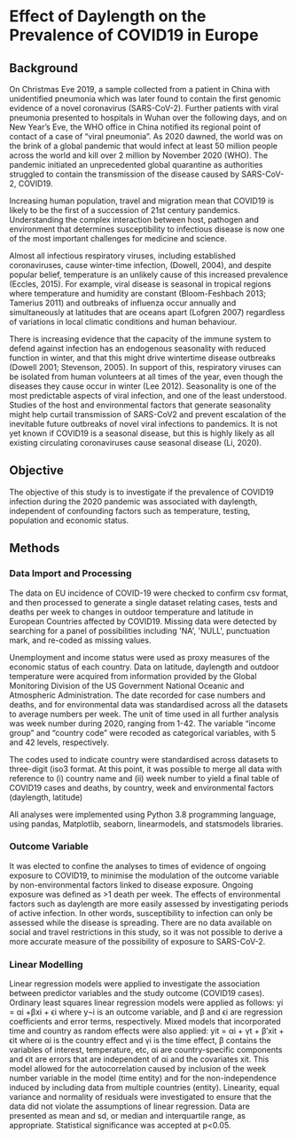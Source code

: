 # Effect of Daylength on the Prevalence of COVID19 in Europe 

## Background
On Christmas Eve 2019, a sample collected from a patient in China with unidentified pneumonia which was later found to contain the first genomic evidence of a novel coronavirus (SARS-CoV-2).  Further patients with viral pneumonia presented to hospitals in Wuhan over the following days, and on New Year’s Eve, the WHO office in China notified its regional point of contact of a case of “viral pneumonia”.  As 2020 dawned, the world was on the brink of a global pandemic that would infect at least 50 million people across the world and kill over 2 million by November 2020 (WHO).  The pandemic initiated an unprecedented global quarantine as authorities struggled to contain the transmission of the disease caused by SARS-CoV-2, COVID19.  

Increasing human population, travel and migration mean that COVID19 is likely to be the first of a succession of 21st century pandemics.  Understanding the complex interaction between host, pathogen and environment that determines susceptibility to infectious disease is now one of the most important challenges for medicine and science. 

Almost all infectious respiratory viruses, including established coronaviruses, cause winter-time infection, (Dowell, 2004), and despite popular belief, temperature is an unlikely cause of this increased prevalence (Eccles, 2015).  For example, viral disease is seasonal in tropical regions where temperature and humidity are constant (Bloom-Feshbach 2013; Tamerius 2011) and outbreaks of influenza occur annually and simultaneously at latitudes that are oceans apart (Lofgren 2007) regardless of variations in local climatic conditions and human behaviour. 

There is increasing evidence that the capacity of the immune system to defend against infection has an endogenous seasonality with reduced function in winter, and that this might drive wintertime disease outbreaks (Dowell 2001; Stevenson, 2005).  In support of this, respiratory viruses can be isolated from human volunteers at all times of the year, even though the diseases they cause occur in winter (Lee 2012).  Seasonality is one of the most predictable aspects of viral infection, and one of the least understood.  Studies of the host and environmental factors that generate seasonality might help curtail transmission of SARS-CoV2 and prevent escalation of the inevitable future outbreaks of novel viral infections to pandemics.  It is not yet known if COVID19 is a seasonal disease, but this is highly likely as all existing circulating coronaviruses cause seasonal disease (Li, 2020). 


##	Objective 
The objective of this study is to investigate if the prevalence of COVID19 infection during the 2020 pandemic was associated with daylength, independent of confounding factors such as temperature, testing, population and economic status.

## Methods
### Data Import and Processing
The data on EU incidence of COVID-19 were checked to confirm csv format, and then processed to generate a single dataset relating cases, tests and deaths per week to changes in outdoor temperature and latitude in European Countries affected by COVID19.  Missing data were detected by searching for a panel of possibilities including 'NA', 'NULL', punctuation mark, and re-coded as missing values.

Unemployment and income status were used as proxy measures of the economic status of each country.  Data on latitude, daylength and outdoor temperature were acquired from information provided by the Global Monitoring Division of the US Government National Oceanic and Atmospheric Administration.  The date recorded for case numbers and deaths, and for environmental data was standardised across all the datasets to average numbers per week.  The unit of time used in all further analysis was week number during 2020, ranging from 1-42.  The variable “income group” and “country code” were recoded as categorical variables, with 5 and 42 levels, respectively.

The codes used to indicate country were standardised across datasets to three-digit (iso3 format.  At this point, it was possible to merge all data with reference to (i) country name and (ii) week number to yield a final table of COVID19 cases and deaths, by country, week and environmental factors (daylength, latitude)

All analyses were implemented using Python 3.8 programming language, using pandas,
Matplotlib, seaborn, linearmodels, and statsmodels libraries.

### Outcome Variable 
It was elected to confine the analyses to times of evidence of ongoing exposure to COVID19, to minimise the modulation of the outcome variable by non-environmental factors linked to disease exposure.  Ongoing exposure was defined as >1 death per week.  The effects of environmental factors such as daylength are more easily assessed by investigating periods of active infection.  In other words, susceptibility to infection can only be assessed while the disease is spreading.  There are no data available on social and travel restrictions in this study, so it was not possible to derive a more accurate measure of the possibility of exposure to SARS-CoV-2. 

### Linear Modelling
Linear regression models were applied to investigate the association between predictor variables and the study outcome (COVID19 cases).  Ordinary least squares linear regression models were applied as follows: 
yi = αi +βxi + ϵi
where y¬i is an outcome variable, and β and ϵi are regression coefficients and error terms, respectively.  Mixed models that incorporated time and country as random effects were also  applied:
yit = αi + γt + β′xit + ϵit
where αi is the country effect and γi is the time effect, β contains the variables of interest, temperature, etc, αi are country-specific components and ϵit are errors that are independent of αi and the covariates xit.  This model allowed for the autocorrelation caused by inclusion of the week number variable in the model (time entity) and for the non-independence induced by including data from multiple countries (entity).
Linearity, equal variance and normality of residuals were investigated to ensure that the data did not violate the assumptions of linear regression.  Data are presented as mean and sd, or median and interquartile range, as appropriate.  Statistical significance was accepted at p<0.05.


